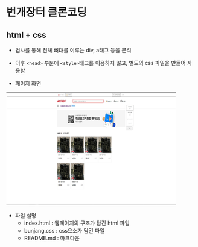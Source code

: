 번개장터 클론코딩
=============

## html + css 

- 검사를 통해 전체 뼈대를 이루는 div, a태그 등을 분석
- 이후 ```<head>``` 부분에 ```<style>```태그를 이용하지 않고, 별도의 css 파일을 만들어 사용함

- 페이지 화면

<img src="bj.JPG" width="450px" height="300px" title="px(픽셀) 크기 설정" alt="PageImg"></img><br/>


- 파일 설명
    - index.html : 웹페이지의 구조가 담긴 html 파일
    - bunjang.css : css요소가 담긴 파일
    - README.md : 마크다운


